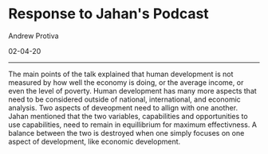 # Response to Jahan's Podcast

Andrew Protiva 

02-04-20

---
The main points of the talk explained that human development is not measured by how well the economy is doing, or the average income, or even the level of poverty. Human development has many more aspects that need to be considered outside of national, international, and economic analysis. Two aspects of deveopment need to allign with one another. Jahan mentioned that the two variables, capabilities and opportunities to use capabilities, need to remain in equillibrium for maximum effectivness. A balance between the two is destroyed when one simply focuses on one aspect of development, like economic development. 
